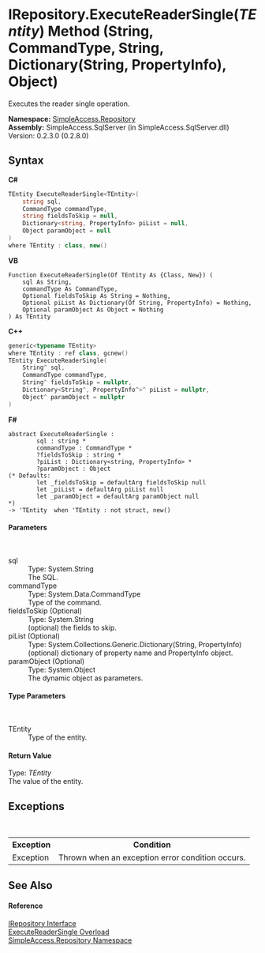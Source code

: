 # IRepository.ExecuteReaderSingle(*TEntity*) Method (String, CommandType, String, Dictionary(String, PropertyInfo), Object)
 

Executes the reader single operation.

**Namespace:**&nbsp;<a href="N_SimpleAccess_Repository">SimpleAccess.Repository</a><br />**Assembly:**&nbsp;SimpleAccess.SqlServer (in SimpleAccess.SqlServer.dll) Version: 0.2.3.0 (0.2.8.0)

## Syntax

**C#**<br />
``` C#
TEntity ExecuteReaderSingle<TEntity>(
	string sql,
	CommandType commandType,
	string fieldsToSkip = null,
	Dictionary<string, PropertyInfo> piList = null,
	Object paramObject = null
)
where TEntity : class, new()

```

**VB**<br />
``` VB
Function ExecuteReaderSingle(Of TEntity As {Class, New}) ( 
	sql As String,
	commandType As CommandType,
	Optional fieldsToSkip As String = Nothing,
	Optional piList As Dictionary(Of String, PropertyInfo) = Nothing,
	Optional paramObject As Object = Nothing
) As TEntity
```

**C++**<br />
``` C++
generic<typename TEntity>
where TEntity : ref class, gcnew()
TEntity ExecuteReaderSingle(
	String^ sql, 
	CommandType commandType, 
	String^ fieldsToSkip = nullptr, 
	Dictionary<String^, PropertyInfo^>^ piList = nullptr, 
	Object^ paramObject = nullptr
)
```

**F#**<br />
``` F#
abstract ExecuteReaderSingle : 
        sql : string * 
        commandType : CommandType * 
        ?fieldsToSkip : string * 
        ?piList : Dictionary<string, PropertyInfo> * 
        ?paramObject : Object 
(* Defaults:
        let _fieldsToSkip = defaultArg fieldsToSkip null
        let _piList = defaultArg piList null
        let _paramObject = defaultArg paramObject null
*)
-> 'TEntity  when 'TEntity : not struct, new()

```


#### Parameters
&nbsp;<dl><dt>sql</dt><dd>Type: System.String<br />The SQL.</dd><dt>commandType</dt><dd>Type: System.Data.CommandType<br />Type of the command.</dd><dt>fieldsToSkip (Optional)</dt><dd>Type: System.String<br />(optional) the fields to skip.</dd><dt>piList (Optional)</dt><dd>Type: System.Collections.Generic.Dictionary(String, PropertyInfo)<br />(optional) dictionary of property name and PropertyInfo object.</dd><dt>paramObject (Optional)</dt><dd>Type: System.Object<br />The dynamic object as parameters.</dd></dl>

#### Type Parameters
&nbsp;<dl><dt>TEntity</dt><dd>Type of the entity.</dd></dl>

#### Return Value
Type: *TEntity*<br />The value of the entity.

## Exceptions
&nbsp;<table><tr><th>Exception</th><th>Condition</th></tr><tr><td>Exception</td><td>Thrown when an exception error condition occurs.</td></tr></table>

## See Also


#### Reference
<a href="T_SimpleAccess_Repository_IRepository">IRepository Interface</a><br /><a href="Overload_SimpleAccess_Repository_IRepository_ExecuteReaderSingle">ExecuteReaderSingle Overload</a><br /><a href="N_SimpleAccess_Repository">SimpleAccess.Repository Namespace</a><br />
